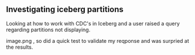 ## Investigating iceberg partitions
Looking at how to work with CDC's in Iceberg and a user raised a query regarding partitions not displaying.

image.png
, so did a quick test to validate my reqponse and was surpried at the results. 